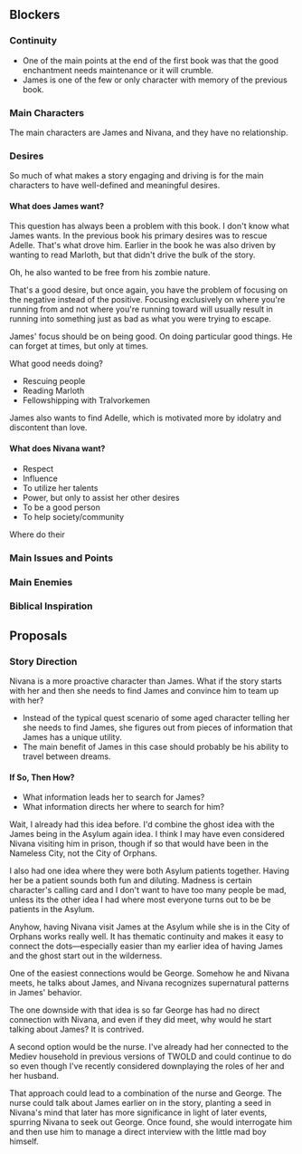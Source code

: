## Blockers

### Continuity

* One of the main points at the end of the first book was that the good enchantment needs maintenance or it will crumble.
* James is one of the few or only character with memory of the previous book.

### Main Characters

The main characters are James and Nivana, and they have no relationship.

### Desires

So much of what makes a story engaging and driving is for the main characters to have well-defined and meaningful desires.

#### What does James want?

This question has always been a problem with this book.  I don't know what James wants.  In the previous book his primary desires was to rescue Adelle.  That's what drove him.  Earlier in the book he was also driven by wanting to read Marloth, but that didn't drive the bulk of the story.

Oh, he also wanted to be free from his zombie nature.

That's a good desire, but once again, you have the problem of focusing on the negative instead of the positive.  Focusing exclusively on where you're running from and not where you're running toward will usually result in running into something just as bad as what you were trying to escape.

James' focus should be on being good.  On doing particular good things.  He can forget at times, but only at times.

What good needs doing?

* Rescuing people
* Reading Marloth
* Fellowshipping with Tralvorkemen

James also wants to find Adelle, which is motivated more by idolatry and discontent than love.

#### What does Nivana want?

* Respect
* Influence
* To utilize her talents
* Power, but only to assist her other desires
* To be a good person
* To help society/community

Where do their 

### Main Issues and Points

### Main Enemies

### Biblical Inspiration

## Proposals

### Story Direction

Nivana is a more proactive character than James.  What if the story starts with her and then she needs to find James and convince him to team up with her?

* Instead of the typical quest scenario of some aged character telling her she needs to find James, she figures out from pieces of information that James has a unique utility.
* The main benefit of James in this case should probably be his ability to travel between dreams.

#### If So, Then How?

* What information leads her to search for James?
* What information directs her where to search for him?

Wait, I already had this idea before.  I'd combine the ghost idea with the James being in the Asylum again idea.  I think I may have even considered Nivana visiting him in prison, though if so that would have been in the Nameless City, not the City of Orphans.

I also had one idea where they were both Asylum patients together.  Having her be a patient sounds both fun and diluting.  Madness is certain character's calling card and I don't want to have too many people be mad, unless its the other idea I had where most everyone turns out to be be patients in the Asylum.

Anyhow, having Nivana visit James at the Asylum while she is in the City of Orphans works really well.  It has thematic continuity and makes it easy to connect the dots—especially easier than my earlier idea of having James and the ghost start out in the wilderness.

One of the easiest connections would be George.  Somehow he and Nivana meets, he talks about James, and Nivana recognizes supernatural patterns in James' behavior.

The one downside with that idea is so far George has had no direct connection with Nivana, and even if they did meet, why would he start talking about James?  It is contrived.

A second option would be the nurse.  I've already had her connected to the Mediev household in previous versions of TWOLD and could continue to do so even though I've recently considered downplaying the roles of her and her husband.

That approach could lead to a combination of the nurse and George.  The nurse could talk about James earlier on in the story, planting a seed in Nivana's mind that later has more significance in light of later events, spurring Nivana to seek out George.  Once found, she would interrogate him and then use him to manage a direct interview with the little mad boy himself.

